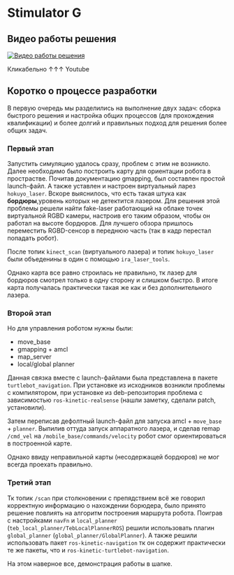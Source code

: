 # Stimulator G

## Видео работы решения

[![Видео работы решения](http://img.youtube.com/vi/Bpk09-oP4mI/sddefault.jpg)](http://www.youtube.com/watch?v=Bpk09-oP4mI)

Кликабельно ↑↑↑ Youtube

## Коротко о процессе разработки

В первую очередь мы разделились на выполнение двух задач: сборка быстрого решения и настройка общих процессов (для прохождения квалификации) и более долгий и правильных подход для решения более общих задач.

### Первый этап

Запустить симуляцию удалось сразу, проблем с этим не возникло. Далее необходимо было построить карту для ориентации робота в прострастве. Почитав документацию gmapping, был составлен простой launch-файл. А также уставлен и настроен виртуальный ларез `hokuyo_laser`. Вскоре выяснилось, что есть такая штука как **бордюры**,уровень которых не детектится лазером. Для решения этой проблемы решели найти fake-laser работающий на облаке точек виртуальной RGBD камеры, настроив его таким образом, чтобы он работал на высоте бордюров. Для лучшего обзора пришлось переместить RGBD-сенсор в переднюю часть (так в кадр перестал попадать робот).

После топик `kinect_scan` (виртуального лазера) и топик `hokuyo_laser` были объеденины в один с помощью `ira_laser_tools`.

Однако карта все равно строилась не правильно, тк лазер для бордюров смотрел только в одну сторону и слишком быстро. В итоге карта получалась практически такая же как и без дополнительного лазера.

### Второй этап

Но для управления роботом нужны были:

* move_base
* gmapping + amcl
* map_server
* local/global planner

Данная связка вместе с launch-файлами  была представлена в пакете `turtlebot_navigation`. При установке из исходников возникли проблемы с компилятором, при установке из deb-репозитория проблема с зависимостью `ros-kinetic-realsense` (нашли заметку, сделали patch, установили).

Затем переписав дефолтный launch-файл для запуска amcl + `move_base` + `planner`. Выпилив оттуда запуск аппаратного лазера, и сделав remap `/cmd_vel` на `/mobile_base/commands/velocity` робот смог ориентироваться в построенной карте.

Однако ввиду неправильной карты (несодержащей бордюров) не мог всегда проехать правильно.

### Третий этап

Тк топик `/scan` при столкновении с препядствием всё же говорил корректную информацию о нахождении борюдера, было принято решение повлиять на алгоритм построения маршрута робота.
Поиграв с настройками `navFn` и `local_planner` (`teb_local_planner/TebLocalPlannerROS`) решили использовать плагин `global_planner` (`global_planner/GlobalPlanner`). А также решили использовать пакет `ros-kinetic-navigation` тк он содержит практически те же пакеты, что и `ros-kinetic-turtlebot-navigation`.

На этом наверное все, демонстрация работы в шапке.
